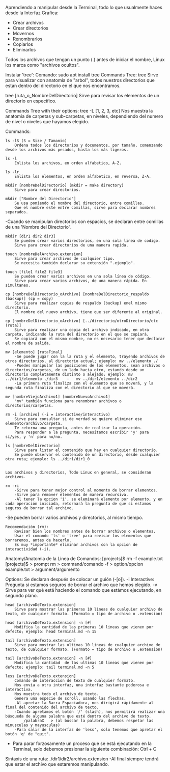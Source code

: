 Aprendiendo a manipular desde la Terminal, todo lo que usualmente haces desde la Interfaz Grafica:

-   Crear archivos
-   Crear directorios
-   Movernos
-   Renombrarlos
-   Copiarlos
-   Eliminarlos

Todos los archivos que tengan un punto (.) antes de iniciar el nombre, Linux los marca como "archivos ocultos".

Instalar 'tree':
    Comando:
        sudo apt install tree
Commands Tree:
tree
    Sirve para visualizar con anatomia de "arbol", todos nuestros directorios que estan dentro del directorio en el que nos encontramos.

tree [ruta_o_NombreDelDirectorio]
    Sirve para revisar los elementos de un directorio en especifico.

Commands Tree with their options:
    tree -L [1, 2, 3, etc]
        Nos muestra la anatomia de carpetas y sub-carpetas, en niveles, dependiendo del numero de nivel o niveles que hayamos elegido.


Commands:

    ls -lS (S = Size / Tamanio)
        Ordena todos los directorios y documentos, por tamaño, comenzando desde los archivos más pesados, hasta los más ligeros.
    
    ls -l
        Enlista los archivos, en orden alfabetico, A-Z.
    
    ls -lr
        Enlista los elementos, en orden alfabetico, en reversa, Z-A.
    
    mkdir [nombreDelDirectorio] (mkdir = make directory)
        Sirve para crear directorios.

    mkdir ["Nombre del Directorio"]
        Se usa poniendo el nombre del directorio, entre comillas.
        Que el nombre esté entre comillas, sirve para declarar nombres separados.

-Cuando se manipulan directorios con espacios, se declaran entre comillas de una 'Nombre del Directorio'.
    

    mkdir [dir1 dir2 dir3]
        Se pueden crear varios directorios, en una sola linea de codigo.
        Sirve para crear directorios de una manera rapida.
    
    touch [nombreDelArchivo.extension]
        Sirve para crear archivos de cualquier tipo.
        Se necesita también declarar su extensión ".ejemplo".

    touch [file1 file2 file3]
        Se pueden crear varios archivos en una sola línea de código.
        Sirve para crear varios archivos, de una manera rápida. En simultaneo.
    
    cp [nombreDelDirectorio_oArchivo] [nombreDelDirectorio_respaldo (backup)] (cp = copy)
        Sirve para realizar copias de respaldo (buckup) enel mismo directorio.
        El nombre del nuevo archivo, tiene que ser diferente al original.
    
    cp [nombreDelDirectorio_oArchivo] [../directorio/otroDirectorio/etc (ruta)]
        Sirve para realizar una copia del archivo indicado, en otra carpeta, indicando la ruta del directorio en el que se copiará.
        Se copiará con el mismo nombre, no es necesario tener que declarar el nombre de salida.
    
    mv [elemento] [rutaFinal]
        -Se puede jugar con la la ruta y el elemento, trayendo archivos de otros directorios, al directorio actual; ejemplo: mv ../elemento ./
        -Puedes manipular las posiciones de los elementos, sean archivos o directorios/carpetas, de un lado hacia otro, estando desde un directorio completamente distinto o alejado; ejemplo: mv ../dir1/elemento ./dir3    -   mv ../dir1/elemento ../dir2
        -La primera ruta finaliza con el elemento que se moverá, y la segunda ruta finaliza con el directorio al que se moverá.
    
    mv [nombreViejoArchivo1] [nombreNuevoArchivo1]
        "mv" también funciona para renombrar archivos o directorios/carpetas.
    
    rm -i [archivo] (-i = interactive/interactivo)
        Sirve para consultar si de verdad se quiere eliminar ese elemento/archivo/carpeta.
        Te retorna una pregunta, antes de realizar la operación.
        Para responder a la pregunta, necesitamos escribir 'y' para sí/yes, y 'n' para no/no.
    
    ls [nombreDelDirectorio]
        Sirve para listar el contenido que hay en cualquier directorio.
        Se puede observar el contenido de un directorio, desde cualquier otra ruta; ejemplo: ls ../dir1/dir1_0
    
    
    Los archivos y directorios, Todo Linux en general, se consideran archivos.

    rm -ri
        -Sirve para tener mejor control al momento de borrar elementos.
        -Sirve para remover elementos de manera recursiva.
        -Al tener la opcion 'i', se eleminará elemento por elemento, y en cada operación iniciada, retornará la pregunta de que si estamos seguros de borrar tal archivo.
    
-Se pueden borrar varios archivos y directorios, al mismo tiempo.

    Recomendación (rm):
        Revisar bien los nombres antes de borrar archivos o elementos.
        Usar el comando 'ls' o 'tree' para revisar los elementos que borraremos, antes de hacerlo.
        Es muy *importante* eliminar archivos con la opcion de interactividad (-i).
    

Anatomy/Anatomia de la Linea de Comandos:
    [projects]$ rm -f example.txt
                [projects]$ > prompt
                rm          > command/comando
                -f          > option/opcion
                example.txt > argument/argumento


Options:
    Se declaran después de colocar un guión (-[o]).
    -i
        Interactive: Pregunta si estamos seguros de borrar el archivo que hemos elegido.
    -v
        Sirve para ver qué está haciendo el comando que estámos ejecutando, en segundo plano.


    head [archivoDeTexto.extension]
        Sirve para mostrar las primeras 10 lineas de cualquier archivo de texto, de cualquier formato. (Formato = tipo de archivo o .extension)
    
    head [archivoDeTexto.extension] -n [#]
        Modifica la cantidad de las primeras 10 lineas que vienen por defecto; ejemplo: head terminal.md -n 15
    
    tail [archivoDeTexto.extension]
        Sirve para mostrar las ultimas 10 lineas de cualquier archivo de texto, de cualquier formato. (Formato = tipo de archivo o .extension)
    
    tail [archivoDeTexto.extension] -n [#]
        Modifica la cantidad  de las ultimas 10 lineas que vienen por defecto; ejemplo: tail terminal.md -n 5
    
    less [archivoDeTexto.extension]
        Comando de interaccion de texto de cualquier formato.
        Nos envía a otra interfaz, una interfaz bastante poderosa e interactiva.
        Nos muestra todo el archivo de texto.
        Genera una especie de scroll, usando las flechas.
        -Al apretar la Barra Espaciadora, nos dirigirá rápidamente al final del contenido del archivo de texto.
        -Cuando apretamos el botón '/' (slash), nos permitirá realizar una búsqueda de alguna palabra que esté dentro del archivo de texto.
            /palabraX   > (al buscar la palabra, debemos respetar las minusculas y mayusculas)
        -Para salir de la interfaz de 'less', solo tenemos que apretar el botón 'q' de "quit".
    

* Para parar forzosamente un proceso que se está ejecutando en la Terminal, solo debemos presionar la siguiente combinación: Ctrl + C

Sintaxis de una ruta:
    ./dir1/dir2/archivo.extension
        -Al final siempre tendrá que estar el archivo que estaremos manipulando.